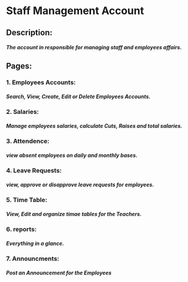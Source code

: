 # Staff Management Account
## Description:
##### The account in responsible for managing staff and employees affairs.

## Pages:
### 1. Employees Accounts:
##### Search, View, Create, Edit or Delete Employees Accounts.
### 2. Salaries:
##### Manage employees salaries, calculate Cuts, Raises and total salaries.
### 3. Attendence:
##### view absent employees on daily and monthly bases.
### 4. Leave Requests:
##### view, approve or disapprove leave requests for employees.
### 5. Time Table:
##### View, Edit and organize timae tables for the Teachers.
### 6. reports:
##### Everything in a glance.
### 7. Announcments:
##### Post an Announcement for the Employees